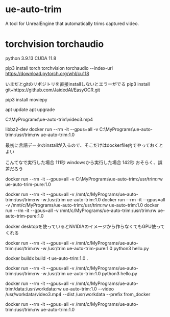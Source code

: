 # ue-auto-trim
A tool for UnrealEngine that automatically trims captured video.





# torchvision torchaudio

python 3.9.13
CUDA 11.8

pip3 install torch torchvision torchaudio --index-url https://download.pytorch.org/whl/cu118

いまだとgitのリポジトリを直接installしないとエラーがでる
pip3 install git+https://github.com/JaidedAI/EasyOCR.git


pip3 install moviepy


apt update
apt upgrade


C:\MyPrograms\ue-auto-trim\video3.mp4

 libbz2-dev
docker run --rm -it  --gpus=all -v C:\MyPrograms\ue-auto-trim\:/usr/trim:rw ue-auto-trim:1.0 


最初に言語データのinstallが入るので、そこだけはdockerfile内でやっておくとよい

こんてなで実行した場合     111秒
windowsから実行した場合  142秒
おそらく、誤差だろう

docker run --rm -it  --gpus=all -v C:\MyPrograms\ue-auto-trim\:/usr/trim:rw ue-auto-trim-pure:1.0


docker run --rm -it --gpus=all -v /mnt/c/MyPrograms/ue-auto-trim:/usr/trim:rw -w /usr/trim ue-auto-trim:1.0
docker run --rm -it --gpus=all -v /mnt/c/MyPrograms/ue-auto-trim:/usr/trim:rw ue-auto-trim:1.0
docker run --rm -it --gpus=all -v /mnt/c/MyPrograms/ue-auto-trim:/usr/trim:rw ue-auto-trim-pure:1.0

docker desktopを使っているとNVIDIAのイメージから作らなくてもGPU使ってくれる


docker run --rm -it --gpus=all -v /mnt/c/MyPrograms/ue-auto-trim:/usr/trim:rw  -w /usr/trim  ue-auto-trim-pure:1.0 python3 hello.py  


docker buildx build -t ue-auto-trim:1.0 .

docker run --rm -it --gpus=all -v /mnt/c/MyPrograms/ue-auto-trim:/usr/trim:rw  -w /usr/trim  ue-auto-trim:1.0 python3 hello.py  



docker run --rm -it --gpus=all -v /mnt/c/MyPrograms/ue-auto-trim/data:/usr/workdata:rw  ue-auto-trim:1.0 --video /usr/workdata/video3.mp4 --dist /usr/workdata --prefix from_docker

docker run --rm -it --gpus=all -v /mnt/c/MyPrograms/ue-auto-trim:/usr/trim:rw  ue-auto-trim:1.0 